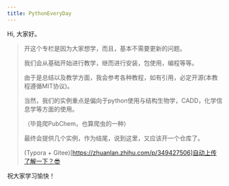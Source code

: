 ```yaml
---
title: PythonEveryDay
---
```


Hi, 大家好。

> 开这个专栏是因为大家想学，而且，基本不需要更新的问题。
>
> 我们会从基础开始进行教学，继而进行安装，包使用，编程等等。
>
> 由于是总结以及教学方面，我会参考各种教程，如有引用，必定开源(本教程遵循MIT协议)。
>
> 当然，我们的实例重点是偏向于python使用与结构生物学，CADD，化学信息学等方面的使用。
>
> （毕竟爬PubChem，也算爬虫的一种）
>
> 最终会提供几个实例，作为结尾，说到这里，又应该开一个仓库了。
>
> (Typora + Gitee)[https://zhuanlan.zhihu.com/p/349427506]自动上传了解一下？😎

祝大家学习愉快！